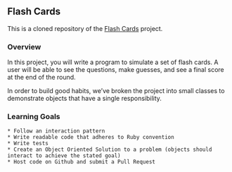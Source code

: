 ##  Flash Cards

This is a cloned repository of the [Flash Cards](http://backend.turing.io/module1/projects/flashcards) project.

### Overview

In this project, you will write a program to simulate a set of flash cards. A user will be able to see the questions, make guesses, and see a final score at the end of the round.

In order to build good habits, we’ve broken the project into small classes to demonstrate objects that have a single responsibility.

### Learning Goals

    * Follow an interaction pattern
    * Write readable code that adheres to Ruby convention
    * Write tests
    * Create an Object Oriented Solution to a problem (objects should interact to achieve the stated goal)
    * Host code on Github and submit a Pull Request
